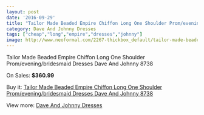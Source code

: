```yaml
---
layout: post
date: '2016-09-29'
title: "Tailor Made Beaded Empire Chiffon Long One Shoulder Prom/evening/bridesmaid Dresses Dave And Johnny 8738"
category: Dave And Johnny Dresses
tags: ["cheap","long","empire","dresses","johnny"]
image: http://www.neoformal.com/2267-thickbox_default/tailor-made-beaded-empire-chiffon-long-one-shoulder-prom-evening-bridesmaid-dresses-dave-and-johnny-8738.jpg
---
```

Tailor Made Beaded Empire Chiffon Long One Shoulder Prom/evening/bridesmaid Dresses Dave And Johnny 8738

On Sales: **$360.99**
<a href="https://www.neoformal.com/en/dave-and-johnny-dresses/845-tailor-made-beaded-empire-chiffon-long-one-shoulder-prom-evening-bridesmaid-dresses-dave-and-johnny-8738.html"><amp-img layout="responsive" width="600" height="600" src="//www.neoformal.com/2267-thickbox_default/tailor-made-beaded-empire-chiffon-long-one-shoulder-prom-evening-bridesmaid-dresses-dave-and-johnny-8738.jpg" alt="Tailor Made Beaded Empire Chiffon Long One Shoulder Prom/evening/bridesmaid Dresses Dave And Johnny 8738 0" /></a>
<a href="https://www.neoformal.com/en/dave-and-johnny-dresses/845-tailor-made-beaded-empire-chiffon-long-one-shoulder-prom-evening-bridesmaid-dresses-dave-and-johnny-8738.html"><amp-img layout="responsive" width="600" height="600" src="//www.neoformal.com/2268-thickbox_default/tailor-made-beaded-empire-chiffon-long-one-shoulder-prom-evening-bridesmaid-dresses-dave-and-johnny-8738.jpg" alt="Tailor Made Beaded Empire Chiffon Long One Shoulder Prom/evening/bridesmaid Dresses Dave And Johnny 8738 1" /></a>

Buy it: [Tailor Made Beaded Empire Chiffon Long One Shoulder Prom/evening/bridesmaid Dresses Dave And Johnny 8738](https://www.neoformal.com/en/dave-and-johnny-dresses/845-tailor-made-beaded-empire-chiffon-long-one-shoulder-prom-evening-bridesmaid-dresses-dave-and-johnny-8738.html "Tailor Made Beaded Empire Chiffon Long One Shoulder Prom/evening/bridesmaid Dresses Dave And Johnny 8738")

View more: [Dave And Johnny Dresses](https://www.neoformal.com/en/9-dave-and-johnny-dresses "Dave And Johnny Dresses")